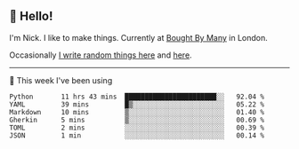 ## 👋 Hello! 

I'm Nick. I like to make things. Currently at [Bought By Many](https://boughtbymany.com) in London.

Occasionally [I write random things here](https://nicksnell.com) and [here](https://twitter.com/nicksnell).

-------

🚀 This week I've been using

<!--START_SECTION:waka-->

```text
Python       11 hrs 43 mins  ███████████████████████░░   92.04 %
YAML         39 mins         █▒░░░░░░░░░░░░░░░░░░░░░░░   05.22 %
Markdown     10 mins         ▒░░░░░░░░░░░░░░░░░░░░░░░░   01.40 %
Gherkin      5 mins          ▒░░░░░░░░░░░░░░░░░░░░░░░░   00.69 %
TOML         2 mins          ░░░░░░░░░░░░░░░░░░░░░░░░░   00.39 %
JSON         1 min           ░░░░░░░░░░░░░░░░░░░░░░░░░   00.14 %
```

<!--END_SECTION:waka-->
